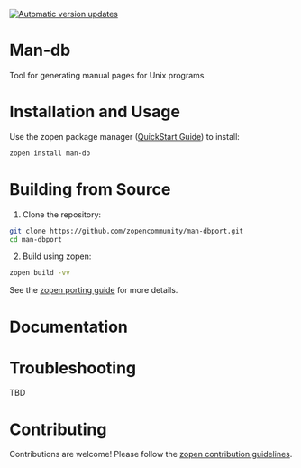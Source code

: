 [![Automatic version updates](https://github.com/ZOSOpenTools/man-dbport/actions/workflows/bump.yml/badge.svg)](https://github.com/ZOSOpenTools/man-dbport/actions/workflows/bump.yml)

# Man-db

Tool for generating manual pages for Unix programs

# Installation and Usage

Use the zopen package manager ([QuickStart Guide](https://zopen.community/#/Guides/QuickStart)) to install:
```bash
zopen install man-db
```

# Building from Source

1. Clone the repository:
```bash
git clone https://github.com/zopencommunity/man-dbport.git
cd man-dbport
```
2. Build using zopen:
```bash
zopen build -vv
```

See the [zopen porting guide](https://zopen.community/#/Guides/Porting) for more details.

# Documentation


# Troubleshooting
TBD

# Contributing
Contributions are welcome! Please follow the [zopen contribution guidelines](https://github.com/zopencommunity/meta/blob/main/CONTRIBUTING.md).
